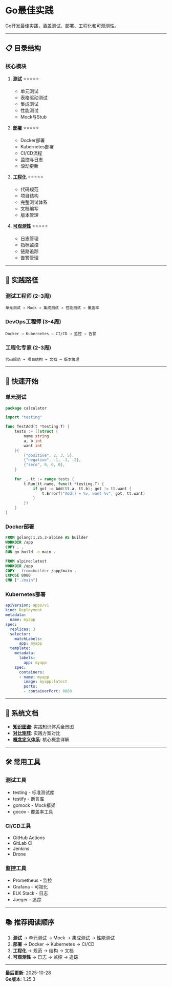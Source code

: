 # Go最佳实践

Go开发最佳实践，涵盖测试、部署、工程化和可观测性。

---

## 📋 目录结构

### 核心模块

1. **[测试](./testing/README.md)** ⭐⭐⭐⭐⭐
   - 单元测试
   - 表格驱动测试
   - 集成测试
   - 性能测试
   - Mock与Stub

2. **[部署](./deployment/README.md)** ⭐⭐⭐⭐⭐
   - Docker部署
   - Kubernetes部署
   - CI/CD流程
   - 监控与日志
   - 滚动更新

3. **[工程化](./engineering/README.md)** ⭐⭐⭐⭐⭐
   - 代码规范
   - 项目结构
   - 完整测试体系
   - 文档编写
   - 版本管理

4. **[可观测性](./observability/README.md)** ⭐⭐⭐⭐⭐
   - 日志管理
   - 指标监控
   - 链路追踪
   - 告警管理

---

## 🎯 实践路径

### 测试工程师 (2-3周)
```
单元测试 → Mock → 集成测试 → 性能测试 → 覆盖率
```

### DevOps工程师 (3-4周)
```
Docker → Kubernetes → CI/CD → 监控 → 告警
```

### 工程化专家 (2-3周)
```
代码规范 → 项目结构 → 文档 → 版本管理
```

---

## 🚀 快速开始

### 单元测试

```go
package calculator

import "testing"

func TestAdd(t *testing.T) {
    tests := []struct {
        name string
        a, b int
        want int
    }{
        {"positive", 2, 3, 5},
        {"negative", -1, -1, -2},
        {"zero", 0, 0, 0},
    }
    
    for _, tt := range tests {
        t.Run(tt.name, func(t *testing.T) {
            if got := Add(tt.a, tt.b); got != tt.want {
                t.Errorf("Add() = %v, want %v", got, tt.want)
            }
        })
    }
}
```

### Docker部署

```dockerfile
FROM golang:1.25.3-alpine AS builder
WORKDIR /app
COPY . .
RUN go build -o main .

FROM alpine:latest
WORKDIR /app
COPY --from=builder /app/main .
EXPOSE 8080
CMD ["./main"]
```

### Kubernetes部署

```yaml
apiVersion: apps/v1
kind: Deployment
metadata:
  name: myapp
spec:
  replicas: 3
  selector:
    matchLabels:
      app: myapp
  template:
    metadata:
      labels:
        app: myapp
    spec:
      containers:
      - name: myapp
        image: myapp:latest
        ports:
        - containerPort: 8080
```

---

## 📖 系统文档

- **[知识图谱](./00-知识图谱.md)**: 实践知识体系全景图
- **[对比矩阵](./00-对比矩阵.md)**: 实践方案对比
- **[概念定义体系](./00-概念定义体系.md)**: 核心概念详解

---

## 🛠️ 常用工具

### 测试工具
- testing - 标准测试库
- testify - 断言库
- gomock - Mock框架
- gocov - 覆盖率工具

### CI/CD工具
- GitHub Actions
- GitLab CI
- Jenkins
- Drone

### 监控工具
- Prometheus - 监控
- Grafana - 可视化
- ELK Stack - 日志
- Jaeger - 追踪

---

## 📚 推荐阅读顺序

1. **测试** → 单元测试 → Mock → 集成测试 → 性能测试
2. **部署** → Docker → Kubernetes → CI/CD
3. **工程化** → 规范 → 结构 → 文档
4. **可观测性** → 日志 → 监控 → 追踪

---

**最后更新**: 2025-10-28  
**Go版本**: 1.25.3

